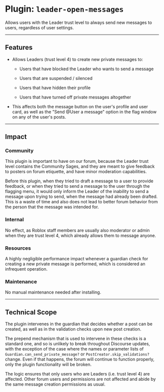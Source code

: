 # Plugin: `leader-open-messages`

Allows users with the Leader trust level to always send new messages to users, regardless of user settings.

---

## Features

- Allows Leaders (trust level 4) to create new private messages to:

  - Users that have blocked the Leader who wants to send a message

  - Users that are suspended / silenced

  - Users that have hidden their profile

  - Users that have turned off private messages altogether

- This affects both the message button on the user's profile and user card, as well as the "Send @User a message" option in the flag window on any of the user's posts.

---

## Impact

### Community

This plugin is important to have on our forum, because the Leader trust level contains the Community Sages, and they are meant to give feedback to posters on forum etiquette, and have minor moderation capabilities.

Before this plugin, when they tried to draft a message to a user to provide feedback, or when they tried to send a message to the user through the flagging menu, it would only inform the Leader of the inability to send a message upon trying to send, when the message had already been drafted. This is a waste of time and also does not lead to better forum behavior from the person that the message was intended for.

### Internal

No effect, as Roblox staff members are usually also moderator or admin when they are trust level 4, which already allows them to message anyone.

### Resources

A highly negligible performance impact whenever a guardian check for creating a new private message is performed, which is considered an infrequent operation.

### Maintenance

No manual maintenance needed after installing.

---

## Technical Scope

The plugin intervenes in the guardian that decides whether a post can be created, as well as in the validation checks upon new post creation.

The prepend mechanism that is used to intervene in these checks is a standard one, and so is unlikely to break throughout Discourse updates, with the exception of the case where the names or parameter lists of `Guardian.can_send_private_message?` or `PostCreator.skip_validations?` change. Even if that happens, the forum will continue to function properly, only the plugin functionality will be broken.

The logic ensures that only users who are Leaders (i.e. trust level 4) are affected. Other forum users and permissions are not affected and abide by the same message creation permissions as usual.
